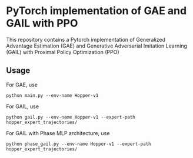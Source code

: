 # PyTorch implementation of GAE and GAIL with PPO

This repository contains a Pytorch implementation of Generalized Advantage Estimation (GAE) and Generative Adversarial Imitation Learning (GAIL) with Proximal Policy Optimization (PPO)

## Usage

For GAE, use

```
python main.py --env-name Hopper-v1
```

For GAIL, use

```
python gail.py --env-name Hopper-v1 --expert-path hopper_expert_trajectories/
```

For GAIL with Phase MLP architecture, use

```
python phase_gail.py --env-name Hopper-v1 --expert-path hopper_expert_trajectories/
```
